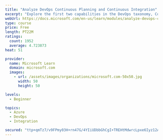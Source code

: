 ```yaml
---
title: "Analyze DevOps Continuous Planning and Continuous Integration"
excerpt: "Explore the first two capabilities in the DevOps taxonomy, Continuous Planning and Continuous Integration."
webUrl: https://docs.microsoft.com/en-us/learn/modules/analyze-devops-continuous-planning-intergration/
type: course
price: Free
length: PT22M
ratings:
  count: 1952
  average: 4.723873
heat: 51

provider:
  name: Microsoft Learn
  domain: microsoft.com
  images:
    - url: /assets/images/organizations/microsoft.com-50x50.jpg
      width: 50
      height: 50

levels:
  - Beginner

topics:
  - Azure
  - DevOps
  - Integration

secured: "ttp+qmTz7/v9FPmy03H+rn47G/4YIiUDbbGhCgI+TREHtMdwrcLpxe6Iyz12A+Q++e4sdDI8dDpfNJV4MBleX9Jyr4sq92yjR/+m/I1C5xBzS//MLRbqgL1bYWKCFl6hnU7DD0apNbCcavOZBTmnSz9qkwt4XCxcPevnbeVDIzXhDBPq+M8yR6ewhH9S0Xa2br5m2HKvkj+ZFb+vjLTaFGJoymamzMzd3LhPh5kIq1kMCoX1L0B8mIeTaITbvq1Fl1PQPCqz2PJZQ09Au/M+mzh0mWQ3RLt701yXonKInqAb7j8nDZLCQvIlDkKu9QXokV3y0YE8CW+BlepwqHZUkrxhYz6LXVv+MUgAe93Ga3LdVeu6xt2zrGkdFlyxR0NU8JUC5JVMjjbQV1TULkT9G1SnsFLgzR8PkKo1S2REqrA=;QzaNqg45+dZGurVN3A7XMw=="
---
```


